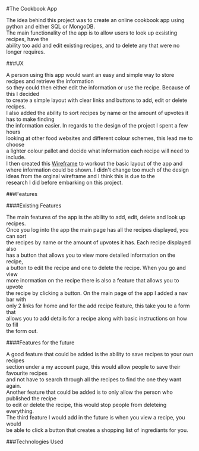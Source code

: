 #The Cookbook App  

The idea behind this project was to create an online cookbook app using python and either SQL or MongoDB.  
The main functionality of the app is to allow users to look up exsisting recipes, have the  
ability too add and edit existing recipes, and to delete any that were no longer requires.  

###UX  

A person using this app would want an easy and simple way to store recipes and retrieve the information  
so they could then either edit the information or use the recipe.  Because of this I decided  
to create a simple layout with clear links and buttons to add, edit or delete recipes.  
I also added the ability to sort recipes by name or the amount of upvotes it has to make finding  
the information easier. In regards to the design of the project I spent a few hours  
looking at other food websites and different colour schemes, this lead me to choose  
a lighter colour pallet and decide what information each recipe will need to include.  
I then created this [Wireframe](https://github.com/cball1990/cookbook-milestone/blob/master/wireframe.png) to workout the basic layout of the app and where information could be shown. 
I didn't change too much of the design ideas from the orginal wireframe and I think this is due to the  
research I did before embarking on this project.  

###Features  

####Existing Features  

The main features of the app is the ability to add, edit, delete and look up recipes.  
Once you log into the app the main page has all the recipes displayed, you can sort  
the recipes by name or the amount of upvotes it has. Each recipe displayed also  
has a button that allows you to view more detailed information on the recipe,  
a button to edit the recipe and one to delete the recipe. When you go and view  
more inormation on the recipe there is also a feature that allows you to upvote  
the recipe by clicking a button. On the main page of the app I added a nav bar with  
only 2 links for home and for the add recipe feature, this take you to a form that  
allows you to add details for a recipe along with basic instructions on how to fill  
the form out.

####Features for the future

A good feature that could be added is the ability to save recipes to your own recipes  
section under a my account page, this would allow people  to save their favourite recipes  
and not have to search through all the recipes to find the one they want again.  
Another feature that could be added is to only allow the person who published the recipe  
to edit or delete the recipe, this would stop people from deleteing everything.  
The third feature I would add in the future is when you view a recipe, you would  
be able to click a button that creates a shopping list of ingrediants for you.  

###Technologies Used  


